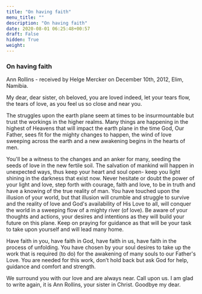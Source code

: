 ```yaml
---
title: "On having faith"
menu_title: ""
description: "On having faith"
date: 2020-08-01 06:25:48+00:57
draft: False
hidden: True
weight:
---
```

### On having faith

Ann Rollins - received by Helge Mercker on December 10th, 2012, Elim, Namibia.

My dear, dear sister, oh beloved, you are loved indeed, let your tears flow, the tears of love, as you feel us so close and near you.  

The struggles upon the earth plane seem at times to be insurmountable but trust the workings in the higher realms. Many things are happening in the highest of Heavens that will impact the earth plane in the time God, Our Father, sees fit for the mighty changes to happen, the wind of love sweeping across the earth and a new awakening begins in the hearts of men.  

You'll be a witness to the changes and an anker for many, seeding the seeds of love in the new fertile soil. The salvation of mankind will happen in unexpected ways, thus keep your heart and soul open- keep you light shining in the darkness that exist now. Never hesitate or doubt the power of your light and love, step forth with courage, faith and love, to be in truth and have a knowing of the true reality of man. You have touched upon the illusion of your world, but that illusion will crumble and struggle to survive and the reality of love and God's availability of His Love to all, will conquer the world in a sweeping flow of a mighty river (of love). Be aware of your thoughts and actions, your desires and intentions as they will build your future on this plane. Keep on praying for guidance as that will be your task to take upon yourself and will lead many home.

Have faith in you, have faith in God, have faith in us, have faith in the process of unfolding. You have chosen by your soul desires to take up the work that is required (to do) for the awakening of many souls to our Father's Love. You are needed for this work, don’t hold back but ask God for help, guidance and comfort and strength.

We surround you with our love and are always near. Call upon us. I am glad to write again, it is Ann Rollins, your sister in Christ. Goodbye my dear.
